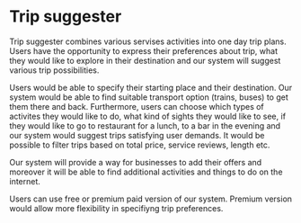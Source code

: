 # Trip suggester
Trip suggester combines various servises  activities into one day trip plans. Users have the opportunity to express their preferences about trip, what they would like to explore in their destination and our system will suggest various trip possibilities. 

Users would be able to specify their starting place and their destination. Our system would be able to find suitable transport option (trains, buses) to get them there and back. Furthermore, users can choose which types of activites they would like to do, what kind of sights they would like to see, if they would like to go to restaurant for a lunch, to a bar in the evening and our system would suggest trips satisfying user demands. It would be possible to filter trips based on total price, service reviews, length etc. 

Our system will provide a way for businesses to add their offers and moreover it will be able to find additional activities and things to do on the internet.

Users can use free or premium paid version of our system. Premium version would allow more flexibility in specifiyng trip preferences.






